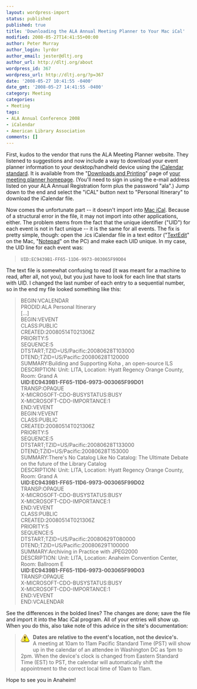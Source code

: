 ```yaml
---
layout: wordpress-import
status: published
published: true
title: 'Downloading the ALA Annual Meeting Planner to Your Mac iCal'
modified: 2008-05-27T14:41:55+00:00
author: Peter Murray
author_login: lyrdor
author_email: jester@dltj.org
author_url: http://dltj.org/about
wordpress_id: 367
wordpress_url: http://dltj.org/?p=367
date: '2008-05-27 10:41:55 -0400'
date_gmt: '2008-05-27 14:41:55 -0400'
category: Meeting
categories:
- Meeting
tags:
- ALA Annual Conference 2008
- iCalendar
- American Library Association
comments: []
---
```

<p>First, kudos to the vendor that runs the ALA Meeting Planner website.  They listened to suggestions and now include a way to download your event planner information to your desktop/handheld device using the <a href="http://en.wikipedia.org/wiki/ICalendar" title="iCalendar - Wikipedia">iCalendar</a> <a href="http://tools.ietf.org/html/rfc2445" title="RFC2445 standard for the iCalendar format">standard</a>.  It is available from the "<a href="http://ala.cistems.net/Show_Downloads.php" title="Download and Printing">Downloads and Printing</a>" page of <a href="http://ala.cistems.net/Show_Login.php" title="ALA Event Meeting Planner">your meeting planner homepage</a>.  (You'll need to sign in using the e-mail address listed on your ALA Annual Registration form plus the password "ala".)  Jump down to the end and select the "iCAL" button next to "Personal Itinerary" to download the iCalendar file.</p>
<p>Now comes the unfortunate part -- it doesn't import into <a href="http://www.apple.com/support/ical/" title="iCal support page at Apple">Mac iCal</a>.  Because of a structural error in the file, it may not import into other applications, either.  The problem stems from the fact that the unique identifier ("UID") for each event is not in fact unique -- it is the same for all events.  The fix is pretty simple, though:  open the .ics iCalendar file in a text editor ("<a href="http://docs.info.apple.com/article.html?artnum=304779" title="TextEdit help page at Apple">TextEdit</a>" on the Mac, "<a href="http://windowshelp.microsoft.com/Windows/en-US/Help/5d18d5fb-e737-4a73-b6cc-dccc637202311033.mspx" title="Notepad help page at Microsoft">Notepad</a>" on the PC) and make each UID unique.  In my case, the UID line for each event was:</p>
<blockquote><p><code>UID:EC9439B1-FF65-11D6-9973-003065F99D04</code></p></blockquote>
<p>The text file is somewhat confusing to read (it was meant for a machine to read, after all, not you), but you just have to look for each line that starts with UID.  I changed the last number of each entry to a sequential number, so in the end my file looked something like this:</p>
<blockquote><p>BEGIN:VCALENDAR<br />
PRODID:ALA Personal Itinerary<br />
[...]<br />
BEGIN:VEVENT<br />
CLASS:PUBLIC<br />
CREATED:20080514T021306Z<br />
PRIORITY:5<br />
SEQUENCE:5<br />
DTSTART;TZID=US/Pacific:20080628T103000<br />
DTEND;TZID=US/Pacific:20080628T120000<br />
SUMMARY:Building and Supporting Koha , an open-source ILS<br />
DESCRIPTION: Unit: LITA, Location: Hyatt Regency Orange County, Room: Grand A<br />
<b>UID:EC9439B1-FF65-11D6-9973-003065F99D01</b><br />
TRANSP:OPAQUE<br />
X-MICROSOFT-CDO-BUSYSTATUS:BUSY<br />
X-MICROSOFT-CDO-IMPORTANCE:1<br />
END:VEVENT<br />
BEGIN:VEVENT<br />
CLASS:PUBLIC<br />
CREATED:20080514T021306Z<br />
PRIORITY:5<br />
SEQUENCE:5<br />
DTSTART;TZID=US/Pacific:20080628T133000<br />
DTEND;TZID=US/Pacific:20080628T153000<br />
SUMMARY:There's No Catalog Like No Catalog:  The Ultimate Debate on the future of the Library Catalog<br />
DESCRIPTION: Unit: LITA, Location: Hyatt Regency Orange County, Room: Grand A<br />
<b>UID:EC9439B1-FF65-11D6-9973-003065F99D02</b><br />
TRANSP:OPAQUE<br />
X-MICROSOFT-CDO-BUSYSTATUS:BUSY<br />
X-MICROSOFT-CDO-IMPORTANCE:1<br />
END:VEVENT<br />
CLASS:PUBLIC<br />
CREATED:20080514T021306Z<br />
PRIORITY:5<br />
SEQUENCE:5<br />
DTSTART;TZID=US/Pacific:20080629T080000<br />
DTEND;TZID=US/Pacific:20080629T100000<br />
SUMMARY:Archiving in Practice with JPEG2000<br />
DESCRIPTION: Unit: LITA, Location: Anaheim Convention Center, Room: Ballroom E<br />
<b>UID:EC9439B1-FF65-11D6-9973-003065F99D03</b><br />
TRANSP:OPAQUE<br />
X-MICROSOFT-CDO-BUSYSTATUS:BUSY<br />
X-MICROSOFT-CDO-IMPORTANCE:1<br />
END:VEVENT<br />
END:VCALENDAR</p></blockquote>
<p>See the differences in the bolded lines?  The changes are done; save the file and import it into the Mac iCal program.  All of your entries will show up.  When you do this, also take note of this advice in the site's documentation:</p>
<blockquote><p><img border="0" src="/wp-content/uploads/2008/05/warning.jpg" alt="Warning Icon" width="24" height="24" style="float:left; padding-right: 9px; margin-bottom: 25px" /><strong>Dates are relative to the event's location, not the device's.</strong><br />
A meeting at 10am to 11am Pacific Standard Time (PST) will show up in the calendar of an attendee in Washington DC as 1pm to 2pm. When the device's clock is changed from Eastern Standard Time (EST) to PST, the calendar will automatically shift the appointment to the correct local time of 10am to 11am.</p></blockquote>
<p>Hope to see you in Anaheim!</p>
